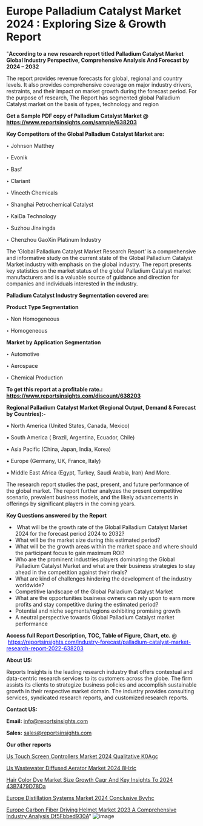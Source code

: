 # Europe Palladium Catalyst Market 2024 : Exploring Size & Growth Report

"<strong>According to a new research report titled Palladium Catalyst Market Global Industry Perspective, Comprehensive Analysis And Forecast by 2024 – 2032</strong>

The report provides revenue forecasts for global, regional and country levels. It also provides comprehensive coverage on major industry drivers, restraints, and their impact on market growth during the forecast period. For the purpose of research, The Report has segmented global Palladium Catalyst market on the basis of types, technology and region

<strong>Get a Sample PDF copy of Palladium Catalyst Market </strong><strong>@<a href=https://www.reportsinsights.com/sample/638203 style=color:#0000ff;> https://www.reportsinsights.com/sample/638203</a></strong></font>

<strong>Key Competitors of the Global Palladium Catalyst Market are:</strong>

‣ Johnson Matthey

‣ Evonik

‣ Basf

‣ Clariant

‣ Vineeth Chemicals

‣ Shanghai Petrochemical Catalyst

‣ KaiDa Technology

‣ Suzhou Jinxingda

‣ Chenzhou GaoXin Platinum Industry

The ‘Global Palladium Catalyst Market Research Report’ is a comprehensive and informative study on the current state of the Global Palladium Catalyst Market industry with emphasis on the global industry. The report presents key statistics on the market status of the global Palladium Catalyst market manufacturers and is a valuable source of guidance and direction for companies and individuals interested in the industry.

<strong>Palladium Catalyst Industry Segmentation covered are:</strong>

<strong>Product Type Segmentation</strong>

‣    Non Homogeneous

‣ Homogeneous

<strong>Market by Application Segmentation</strong>

‣   Automotive

‣ Aerospace

‣ Chemical Production

<strong>To get this report at a profitable rate.: <a href=https://www.reportsinsights.com/discount/638203 style=color:#0000ff;>https://www.reportsinsights.com/discount/638203</a></strong></font>

<strong>Regional Palladium Catalyst Market (Regional Output, Demand &amp; Forecast by Countries):-</strong>

• North America (United States, Canada, Mexico)

• South America ( Brazil, Argentina, Ecuador, Chile)

• Asia Pacific (China, Japan, India, Korea)

• Europe (Germany, UK, France, Italy)

• Middle East Africa (Egypt, Turkey, Saudi Arabia, Iran) And More.

The research report studies the past, present, and future performance of the global market. The report further analyzes the present competitive scenario, prevalent business models, and the likely advancements in offerings by significant players in the coming years.

<strong>Key Questions answered by the Report</strong>
<ul>
  <li> What will be the growth rate of the Global Palladium Catalyst Market 2024 for the forecast period 2024 to 2032?</li>
  <li>What will be the market size during this estimated period?</li>
  <li>What will be the growth areas within the market space and where should the participant focus to gain maximum ROI?</li>
  <li>Who are the prominent industries players dominating the Global Palladium Catalyst Market and what are their business strategies to stay ahead in the competition against their rivals?</li>
  <li>What are kind of challenges hindering the development of the industry worldwide?</li>
  <li>Competitive landscape of the Global Palladium Catalyst Market</li>
  <li>What are the opportunities business owners can rely upon to earn more profits and stay competitive during the estimated period?</li>
  <li>Potential and niche segments/regions exhibiting promising growth</li>
  <li>A neutral perspective towards Global Palladium Catalyst market performance</li>
</ul>
<strong>Access full Report Description, TOC, Table of Figure, Chart, etc. </strong>@  <a href=https://reportsinsights.com/industry-forecast/palladium-catalyst-market-research-report-2022-638203 style=color:#0000ff;>https://reportsinsights.com/industry-forecast/palladium-catalyst-market-research-report-2022-638203</a></font>

<strong><strong>About US</strong>:</strong>

Reports Insights is the leading research industry that offers contextual and data-centric research services to its customers across the globe. The firm assists its clients to strategize business policies and accomplish sustainable growth in their respective market domain. The industry provides consulting services, syndicated research reports, and customized research reports.

<strong>Contact US:</strong>

<p class=""""><b>Email:</b> <a href=mailto:info@reportsinsights.com>info@reportsinsights.com</a></p>
<p class=""""><b>Sales:</b> <a href=mailto:sales@reportsinsights.com>sales@reportsinsights.com</a></p>

<strong>Our other reports</strong>

<a href=https://www.linkedin.com/pulse/us-touch-screen-controllers-market-2024-qualitative-k0agc/>Us Touch Screen Controllers Market 2024 Qualitative K0Agc</a>

<a href=https://www.linkedin.com/pulse/us-wastewater-diffused-aerator-market-2024-8hzlc/>Us Wastewater Diffused Aerator Market 2024 8Hzlc</a>

<a href=https://medium.com/@saliajay581/hair-color-dye-market-size-growth-cagr-and-key-insights-to-2024-43b7479d78da>Hair Color Dye Market Size Growth Cagr And Key Insights To 2024 43B7479D78Da</a>

<a href=https://www.linkedin.com/pulse/europe-distillation-systems-market-2024-conclusive-bvyhc/>Europe Distillation Systems Market 2024 Conclusive Bvyhc</a>

<a href=https://medium.com/@aanarkumar6/europe-carbon-fiber-driving-helmet-market-2023-a-comprehensive-industry-analysis-df5fbbed930a>Europe Carbon Fiber Driving Helmet Market 2023 A Comprehensive Industry Analysis Df5Fbbed930A</a>"
![image](https://github.com/ahaan12367/RIMarket24/assets/158471582/a451e259-fe3b-445b-8485-ff2a29ce8951)
